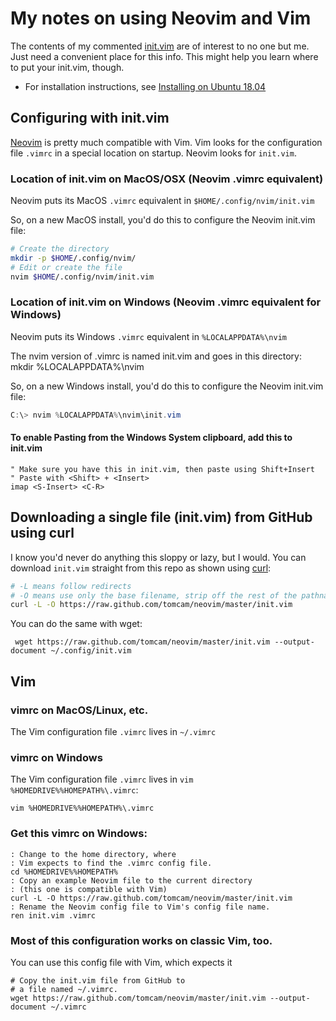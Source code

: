 # My notes on using Neovim and Vim

The contents of my commented [init.vim](init.vim) are of interest to no one but me. Just need a convenient place for this info. This might help you learn where to put your init.vim, though.

* For installation instructions, see [Installing on Ubuntu 18.04](https://github.com/tomcam/neovim/blob/master/install-neovim-ubuntu1804.md)

## Configuring with init.vim

[Neovim](https://neovim.io) is pretty much compatible with Vim. Vim looks for the configuration file
`.vimrc` in a special location on startup. Neovim looks for `init.vim`.

### Location of init.vim on MacOS/OSX (Neovim .vimrc equivalent)

Neovim puts its MacOS `.vimrc` equivalent in `$HOME/.config/nvim/init.vim`

So, on a new MacOS install, you'd do this to configure the Neovim init.vim file:

```bash
# Create the directory
mkdir -p $HOME/.config/nvim/
# Edit or create the file
nvim $HOME/.config/nvim/init.vim
```

### Location of init.vim on Windows (Neovim .vimrc equivalent for Windows)

Neovim puts its Windows `.vimrc` equivalent in `%LOCALAPPDATA%\nvim`

The nvim version of .vimrc is named init.vim and goes in this directory:
mkdir  %LOCALAPPDATA%\nvim

So, on a new Windows install, you'd do this to configure the Neovim init.vim file:

```powershell
C:\> nvim %LOCALAPPDATA%\nvim\init.vim
```

#### To enable Pasting from the Windows System clipboard, add this to init.vim
```vim
" Make sure you have this in init.vim, then paste using Shift+Insert
" Paste with <Shift> + <Insert>
imap <S-Insert> <C-R>
```

## Downloading a single file (init.vim) from GitHub using curl

I know you'd never do anything this sloppy or lazy, but I would. You can download
`init.vim` straight from this repo as shown using [curl](https://curl.haxx.se/):

```bash
# -L means follow redirects
# -O means use only the base filename, strip off the rest of the pathname 
curl -L -O https://raw.github.com/tomcam/neovim/master/init.vim
```

You can do the same with wget:

```
 wget https://raw.github.com/tomcam/neovim/master/init.vim --output-document ~/.config/init.vim
 ```
## Vim

### vimrc on MacOS/Linux, etc.

The Vim configuration file `.vimrc` lives in `~/.vimrc`

### vimrc on Windows

The Vim configuration file `.vimrc` lives in `vim %HOMEDRIVE%%HOMEPATH%\.vimrc`:

```
vim %HOMEDRIVE%%HOMEPATH%\.vimrc
```
### Get this vimrc on Windows:

```
: Change to the home directory, where
: Vim expects to find the .vimrc config file.
cd %HOMEDRIVE%%HOMEPATH%
: Copy an example Neovim file to the current directory 
: (this one is compatible with Vim)
curl -L -O https://raw.github.com/tomcam/neovim/master/init.vim
: Rename the Neovim config file to Vim's config file name.
ren init.vim .vimrc
```


### Most of this configuration works on classic Vim, too.

You can use this config file with Vim, which expects it

```
# Copy the init.vim file from GitHub to
# a file named ~/.vimrc.
wget https://raw.github.com/tomcam/neovim/master/init.vim --output-document ~/.vimrc
```
